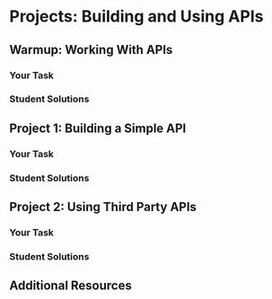 # Projects: Building and Using APIs

## Warmup: Working With APIs

### Your Task

### Student Solutions

## Project 1: Building a Simple API

### Your Task

### Student Solutions

## Project 2: Using Third Party APIs

### Your Task

### Student Solutions

## Additional Resources